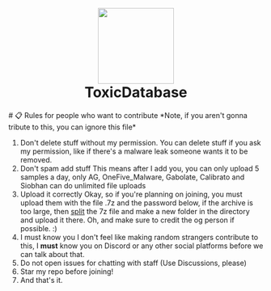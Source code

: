 <h1 align="center">
  <br>
  <img src=https://cdn-icons-png.flaticon.com/512/10270/10270175.png width="150">
  <br>
  ToxicDatabase
  <br>
</h1>
# 📋 Rules for people who want to contribute
*Note, if you aren't gonna tribute to this, you can ignore this file*

1. Don't delete stuff without my permission.
   You can delete stuff if you ask my permission, like if there's a malware leak someone wants it to be removed.
2. Don't spam add stuff
   This means after I add you, you can only upload 5 samples a day, only AG, OneFive_Malware, Gabolate, Calibrato and Siobhan can do unlimited file uploads
3. Upload it correctly
   Okay, so if you're planning on joining, you must upload them with the file .7z and the password below, if the archive is too large, then [split](https://youtu.be/mN-xGG2nhQY?si=kCG6HTc5BHKDvA-b) the 7z file and make a new folder in the directory and upload it there. Oh, and make sure to credit the og person if possible. :)
4. I must know you
   I don't feel like making random strangers contribute to this, I **must** know you on Discord or any other social platforms before we can talk about that.
5. Do not open issues for chatting with staff (Use Discussions, please)
6. Star my repo before joining!
7. And that's it.

